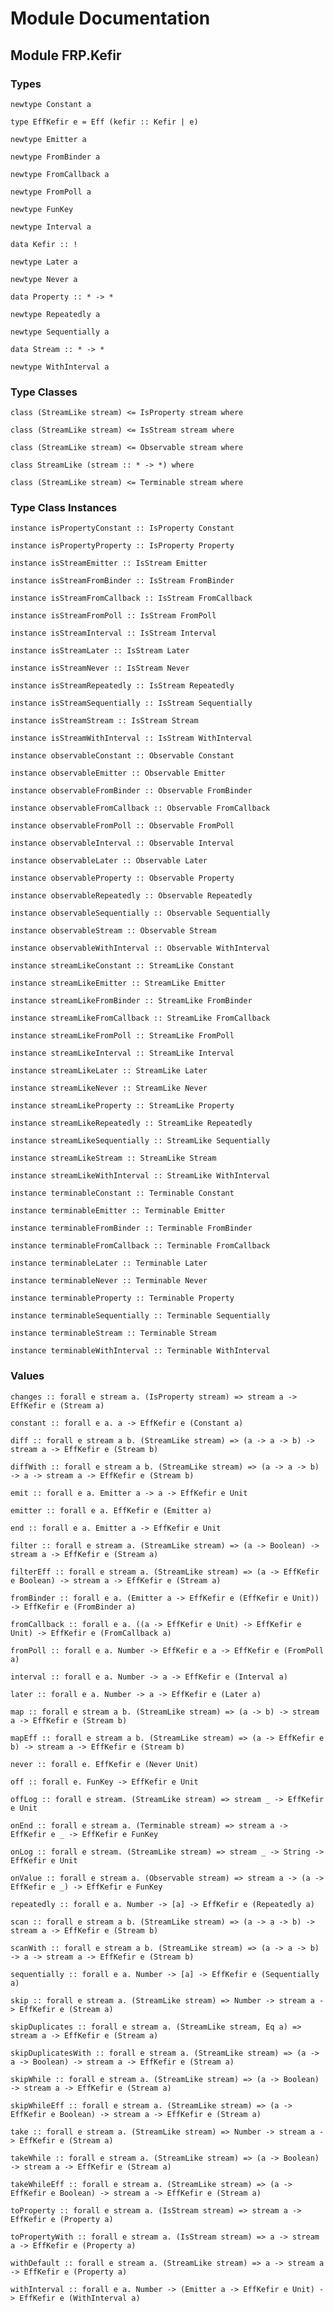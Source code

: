 # Module Documentation

## Module FRP.Kefir

### Types

    newtype Constant a

    type EffKefir e = Eff (kefir :: Kefir | e)

    newtype Emitter a

    newtype FromBinder a

    newtype FromCallback a

    newtype FromPoll a

    newtype FunKey

    newtype Interval a

    data Kefir :: !

    newtype Later a

    newtype Never a

    data Property :: * -> *

    newtype Repeatedly a

    newtype Sequentially a

    data Stream :: * -> *

    newtype WithInterval a


### Type Classes

    class (StreamLike stream) <= IsProperty stream where

    class (StreamLike stream) <= IsStream stream where

    class (StreamLike stream) <= Observable stream where

    class StreamLike (stream :: * -> *) where

    class (StreamLike stream) <= Terminable stream where


### Type Class Instances

    instance isPropertyConstant :: IsProperty Constant

    instance isPropertyProperty :: IsProperty Property

    instance isStreamEmitter :: IsStream Emitter

    instance isStreamFromBinder :: IsStream FromBinder

    instance isStreamFromCallback :: IsStream FromCallback

    instance isStreamFromPoll :: IsStream FromPoll

    instance isStreamInterval :: IsStream Interval

    instance isStreamLater :: IsStream Later

    instance isStreamNever :: IsStream Never

    instance isStreamRepeatedly :: IsStream Repeatedly

    instance isStreamSequentially :: IsStream Sequentially

    instance isStreamStream :: IsStream Stream

    instance isStreamWithInterval :: IsStream WithInterval

    instance observableConstant :: Observable Constant

    instance observableEmitter :: Observable Emitter

    instance observableFromBinder :: Observable FromBinder

    instance observableFromCallback :: Observable FromCallback

    instance observableFromPoll :: Observable FromPoll

    instance observableInterval :: Observable Interval

    instance observableLater :: Observable Later

    instance observableProperty :: Observable Property

    instance observableRepeatedly :: Observable Repeatedly

    instance observableSequentially :: Observable Sequentially

    instance observableStream :: Observable Stream

    instance observableWithInterval :: Observable WithInterval

    instance streamLikeConstant :: StreamLike Constant

    instance streamLikeEmitter :: StreamLike Emitter

    instance streamLikeFromBinder :: StreamLike FromBinder

    instance streamLikeFromCallback :: StreamLike FromCallback

    instance streamLikeFromPoll :: StreamLike FromPoll

    instance streamLikeInterval :: StreamLike Interval

    instance streamLikeLater :: StreamLike Later

    instance streamLikeNever :: StreamLike Never

    instance streamLikeProperty :: StreamLike Property

    instance streamLikeRepeatedly :: StreamLike Repeatedly

    instance streamLikeSequentially :: StreamLike Sequentially

    instance streamLikeStream :: StreamLike Stream

    instance streamLikeWithInterval :: StreamLike WithInterval

    instance terminableConstant :: Terminable Constant

    instance terminableEmitter :: Terminable Emitter

    instance terminableFromBinder :: Terminable FromBinder

    instance terminableFromCallback :: Terminable FromCallback

    instance terminableLater :: Terminable Later

    instance terminableNever :: Terminable Never

    instance terminableProperty :: Terminable Property

    instance terminableSequentially :: Terminable Sequentially

    instance terminableStream :: Terminable Stream

    instance terminableWithInterval :: Terminable WithInterval


### Values

    changes :: forall e stream a. (IsProperty stream) => stream a -> EffKefir e (Stream a)

    constant :: forall e a. a -> EffKefir e (Constant a)

    diff :: forall e stream a b. (StreamLike stream) => (a -> a -> b) -> stream a -> EffKefir e (Stream b)

    diffWith :: forall e stream a b. (StreamLike stream) => (a -> a -> b) -> a -> stream a -> EffKefir e (Stream b)

    emit :: forall e a. Emitter a -> a -> EffKefir e Unit

    emitter :: forall e a. EffKefir e (Emitter a)

    end :: forall e a. Emitter a -> EffKefir e Unit

    filter :: forall e stream a. (StreamLike stream) => (a -> Boolean) -> stream a -> EffKefir e (Stream a)

    filterEff :: forall e stream a. (StreamLike stream) => (a -> EffKefir e Boolean) -> stream a -> EffKefir e (Stream a)

    fromBinder :: forall e a. (Emitter a -> EffKefir e (EffKefir e Unit)) -> EffKefir e (FromBinder a)

    fromCallback :: forall e a. ((a -> EffKefir e Unit) -> EffKefir e Unit) -> EffKefir e (FromCallback a)

    fromPoll :: forall e a. Number -> EffKefir e a -> EffKefir e (FromPoll a)

    interval :: forall e a. Number -> a -> EffKefir e (Interval a)

    later :: forall e a. Number -> a -> EffKefir e (Later a)

    map :: forall e stream a b. (StreamLike stream) => (a -> b) -> stream a -> EffKefir e (Stream b)

    mapEff :: forall e stream a b. (StreamLike stream) => (a -> EffKefir e b) -> stream a -> EffKefir e (Stream b)

    never :: forall e. EffKefir e (Never Unit)

    off :: forall e. FunKey -> EffKefir e Unit

    offLog :: forall e stream. (StreamLike stream) => stream _ -> EffKefir e Unit

    onEnd :: forall e stream a. (Terminable stream) => stream a -> EffKefir e _ -> EffKefir e FunKey

    onLog :: forall e stream. (StreamLike stream) => stream _ -> String -> EffKefir e Unit

    onValue :: forall e stream a. (Observable stream) => stream a -> (a -> EffKefir e _) -> EffKefir e FunKey

    repeatedly :: forall e a. Number -> [a] -> EffKefir e (Repeatedly a)

    scan :: forall e stream a b. (StreamLike stream) => (a -> a -> b) -> stream a -> EffKefir e (Stream b)

    scanWith :: forall e stream a b. (StreamLike stream) => (a -> a -> b) -> a -> stream a -> EffKefir e (Stream b)

    sequentially :: forall e a. Number -> [a] -> EffKefir e (Sequentially a)

    skip :: forall e stream a. (StreamLike stream) => Number -> stream a -> EffKefir e (Stream a)

    skipDuplicates :: forall e stream a. (StreamLike stream, Eq a) => stream a -> EffKefir e (Stream a)

    skipDuplicatesWith :: forall e stream a. (StreamLike stream) => (a -> a -> Boolean) -> stream a -> EffKefir e (Stream a)

    skipWhile :: forall e stream a. (StreamLike stream) => (a -> Boolean) -> stream a -> EffKefir e (Stream a)

    skipWhileEff :: forall e stream a. (StreamLike stream) => (a -> EffKefir e Boolean) -> stream a -> EffKefir e (Stream a)

    take :: forall e stream a. (StreamLike stream) => Number -> stream a -> EffKefir e (Stream a)

    takeWhile :: forall e stream a. (StreamLike stream) => (a -> Boolean) -> stream a -> EffKefir e (Stream a)

    takeWhileEff :: forall e stream a. (StreamLike stream) => (a -> EffKefir e Boolean) -> stream a -> EffKefir e (Stream a)

    toProperty :: forall e stream a. (IsStream stream) => stream a -> EffKefir e (Property a)

    toPropertyWith :: forall e stream a. (IsStream stream) => a -> stream a -> EffKefir e (Property a)

    withDefault :: forall e stream a. (StreamLike stream) => a -> stream a -> EffKefir e (Property a)

    withInterval :: forall e a. Number -> (Emitter a -> EffKefir e Unit) -> EffKefir e (WithInterval a)



